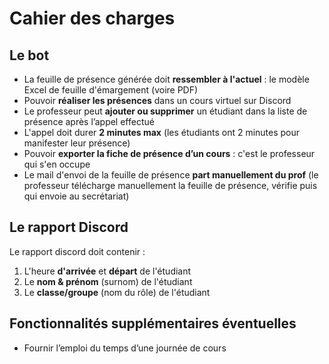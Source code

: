 # Cahier des charges

## Le bot
- La feuille de présence générée doit **ressembler à l'actuel** : le modèle Excel de feuille d'émargement (voire PDF)
- Pouvoir **réaliser les présences** dans un cours virtuel sur Discord
- Le professeur peut **ajouter ou supprimer** un étudiant dans la liste de présence après l’appel effectué
- L'appel doit durer **2 minutes max** (les étudiants ont 2 minutes pour manifester leur présence)
- Pouvoir **exporter la fiche de présence d’un cours** : c'est le professeur qui s'en occupe
- Le mail d'envoi de la feuille de présence **part manuellement du prof** (le professeur télécharge manuellement la feuille de présence, vérifie puis qui envoie au secrétariat)

## Le rapport Discord
Le rapport discord doit contenir :
1. L'heure **d'arrivée** et **départ** de l'étudiant
1. Le **nom & prénom** (surnom) de l'étudiant
1. Le **classe/groupe** (nom du rôle) de l'étudiant

## Fonctionnalités supplémentaires éventuelles
- Fournir l’emploi du temps d’une journée de cours

